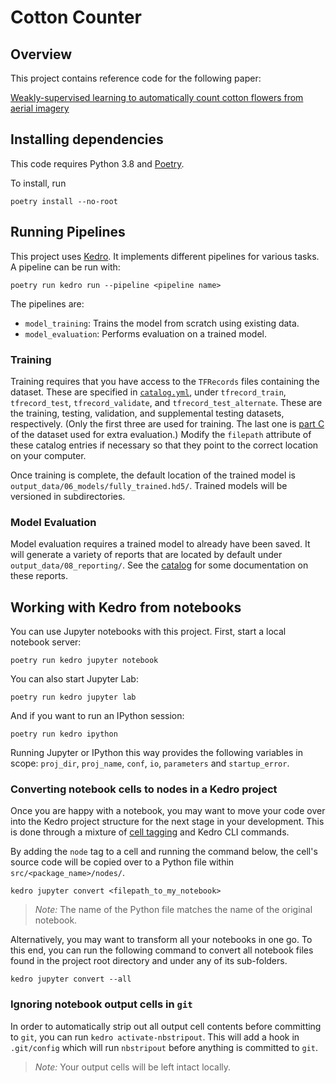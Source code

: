 # Cotton Counter

## Overview

This project contains reference code for the following paper:

[Weakly-supervised learning to automatically count cotton flowers from aerial imagery](https://www.sciencedirect.com/science/article/pii/S0168169922000515)

## Installing dependencies

This code requires Python 3.8 and [Poetry](https://python-poetry.org/docs/).

To install, run
```
poetry install --no-root
```

## Running Pipelines

This project uses [Kedro](https://kedro.readthedocs.io/en/stable/introduction/introduction.html).
It implements different pipelines for various tasks. A pipeline can be run with:
```
poetry run kedro run --pipeline <pipeline name>
```

The pipelines are:
- `model_training`: Trains the model from scratch using existing data.
- `model_evaluation`: Performs evaluation on a trained model.

### Training

Training requires that you have access to the `TFRecords` files containing the
dataset. These are specified in [`catalog.yml`](conf/base/catalog.yml), under
`tfrecord_train`, `tfrecord_test`, `tfrecord_validate`, and 
`tfrecord_test_alternate`. These are the training, testing, validation, and 
supplemental testing datasets, respectively. (Only the first three are
used for training. The last one is [part C](https://www.sciencedirect.com/science/article/pii/S0168169922000515#t0005)
of the dataset used for extra evaluation.) Modify the `filepath` attribute of
these catalog entries if necessary so that they point to the correct location
on your computer.

Once training is complete, the default location of the trained model is
`output_data/06_models/fully_trained.hd5/`. Trained models will be versioned
in subdirectories.

### Model Evaluation

Model evaluation requires a trained model to already have been saved. It will
generate a variety of reports that are located by default under
`output_data/08_reporting/`. See the [catalog](conf/base/pipelines/model_evaluation/catalog.yml)
for some documentation on these reports.

## Working with Kedro from notebooks

You can use Jupyter notebooks with this project. First, start a local 
notebook server:

```
poetry run kedro jupyter notebook
```

You can also start Jupyter Lab:

```
poetry run kedro jupyter lab
```

And if you want to run an IPython session:

```
poetry run kedro ipython
```

Running Jupyter or IPython this way provides the following variables in
scope: `proj_dir`, `proj_name`, `conf`, `io`, `parameters` and `startup_error`.

### Converting notebook cells to nodes in a Kedro project

Once you are happy with a notebook, you may want to move your code over into the Kedro project structure for the next stage in your development. This is done through a mixture of [cell tagging](https://jupyter-notebook.readthedocs.io/en/stable/changelog.html#cell-tags) and Kedro CLI commands.

By adding the `node` tag to a cell and running the command below, the cell's source code will be copied over to a Python file within `src/<package_name>/nodes/`.
```
kedro jupyter convert <filepath_to_my_notebook>
```
> *Note:* The name of the Python file matches the name of the original notebook.

Alternatively, you may want to transform all your notebooks in one go. To this end, you can run the following command to convert all notebook files found in the project root directory and under any of its sub-folders.
```
kedro jupyter convert --all
```

### Ignoring notebook output cells in `git`

In order to automatically strip out all output cell contents before committing to `git`, you can run `kedro activate-nbstripout`. This will add a hook in `.git/config` which will run `nbstripout` before anything is committed to `git`.

> *Note:* Your output cells will be left intact locally.